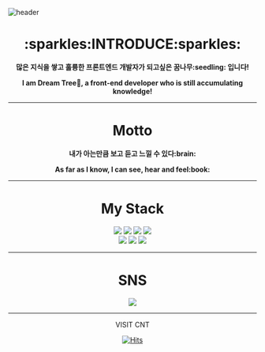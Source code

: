 ![header](https://capsule-render.vercel.app/api?type=wave&color=F0F8FF&height=300&section=header&text=WoonRin%20Lee&fontSize=90)

<h1 align="center">:sparkles:INTRODUCE:sparkles:</h1>
<p align="center"><b>많은 지식을 쌓고 훌륭한 프론트엔드 개발자가 되고싶은 꿈나무:seedling: 입니다!</b></p>
<p align="center"><b>I am Dream Tree🌱, a front-end developer who is still accumulating knowledge!</b></p>

___

<h1 align="center">Motto</h1>
      <p align="center"><b>내가 아는만큼 보고 듣고 느낄 수 있다:brain:</b></p>
      <p align="center"><b>As far as I know, I can see, hear and feel:book:</b></p> 
      
___

<div align="center"><h1>My Stack</h1>
    
  <div align="center">
      <img src="https://img.shields.io/badge/C-A8B9CC?style=for-the-badge&logo=c&logoColor=white"> 
      <img src="https://img.shields.io/badge/html5-E34F26?style=for-the-badge&logo=html5&logoColor=white"> 
      <img src="https://img.shields.io/badge/css-1572B6?style=for-the-badge&logo=css3&logoColor=white"> 
      <img src="https://img.shields.io/badge/javascript-F7DF1E?style=for-the-badge&logo=javascript&logoColor=black"><br>
      <img src="https://img.shields.io/badge/github-181717?style=for-the-badge&logo=github&logoColor=white">
      <img src="https://img.shields.io/badge/git-F05032?style=for-the-badge&logo=git&logoColor=white">
      <img src="https://img.shields.io/badge/fontawesome-339AF0?style=for-the-badge&logo=fontawesome&logoColor=white">
      
___

<h1 align="center">SNS</h1>
<a href="https://www.instagram.com/lwl._.06/">
<img src="https://img.shields.io/badge/instagram-E4405F?style=for-the-badge&logo=instagram&logoColor=white">
</a>

___
      
VISIT CNT

[![Hits](https://hits.seeyoufarm.com/api/count/incr/badge.svg?url=https%3A%2F%2Fgithub.com%2Flikegitman&count_bg=%2379C83D&title_bg=%23555555&icon=&icon_color=%23E7E7E7&title=hits&edge_flat=false)](https://hits.seeyoufarm.com)
  </div>
</div>
